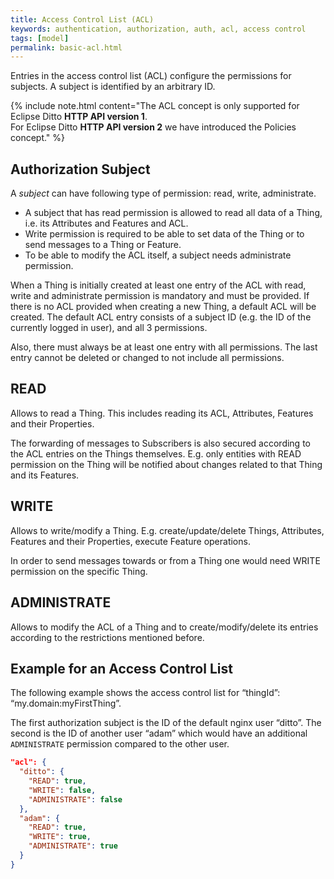 ```yaml
---
title: Access Control List (ACL)
keywords: authentication, authorization, auth, acl, access control
tags: [model]
permalink: basic-acl.html
---
```


Entries in the access control list (ACL) configure the permissions for subjects. A subject is identified by an arbitrary ID.

{% include note.html content="The ACL concept is only supported for Eclipse Ditto **HTTP API version 1**. <br /> 
For Eclipse Ditto **HTTP API version 2** we have introduced the Policies concept." %}


## Authorization Subject

A _subject_ can have following type of permission: read, write, administrate.

* A subject that has read permission is allowed to read all data of a Thing, i.e. its Attributes and Features and ACL.
* Write permission is required to be able to set data of the Thing or to send messages to a Thing or Feature.
* To be able to modify the ACL itself, a subject needs administrate permission.

When a Thing is initially created at least one entry of the ACL with read, write and administrate permission is mandatory 
and must be provided. If there is no ACL provided when creating a new Thing, a default ACL will be created. 
The default ACL entry consists of a subject ID (e.g. the ID of the currently logged in user), and all 3 permissions.

Also, there must always be at least one entry with all permissions. The last entry cannot be deleted or changed to not include all permissions.


## READ

Allows to read a Thing. This includes reading its ACL, Attributes, Features and their Properties.

The forwarding of messages to Subscribers is also secured according to the ACL entries on the Things themselves. 
E.g. only entities with READ permission on the Thing will be notified about changes related to that Thing and its Features.


## WRITE

Allows to write/modify a Thing.
E.g. create/update/delete Things, Attributes, Features and their Properties, execute Feature operations.

In order to send messages towards or from a Thing one would need WRITE permission on the specific Thing.


## ADMINISTRATE

Allows to modify the ACL of a Thing and to create/modify/delete its entries according to the restrictions mentioned before.


## Example for an Access Control List

The following example shows the access control list for “thingId”: “my.domain:myFirstThing”.

The first authorization subject is the ID of the default nginx user “ditto”.
The second is the ID of another user “adam” which would have an additional `ADMINISTRATE` permission compared to the other user.
```json
"acl": {
  "ditto": {
    "READ": true,
    "WRITE": false,
    "ADMINISTRATE": false
  },
  "adam": {
    "READ": true,
    "WRITE": true,
    "ADMINISTRATE": true
  }
}
```
